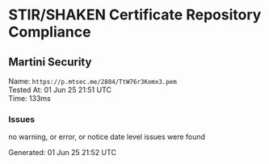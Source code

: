 # STIR/SHAKEN Certificate Repository Compliance

## Martini Security

Name: `https://p.mtsec.me/2884/TtW76r3Komx3.pem`\
Tested At: 01 Jun 25 21:51 UTC\
Time: 133ms

### Issues

no warning, or error, or notice date level issues were found

Generated: 01 Jun 25 21:52 UTC